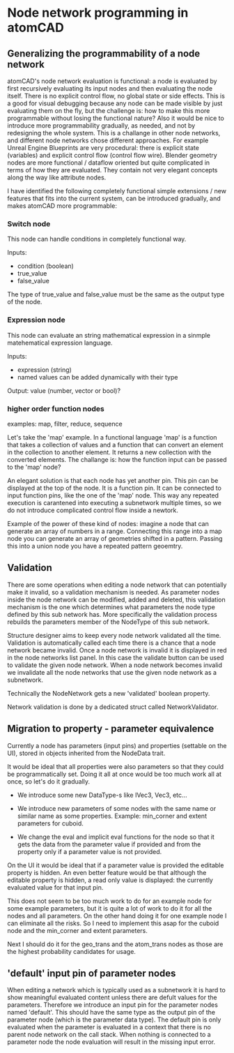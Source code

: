 # Node network programming in atomCAD

## Generalizing the programmability of a node network

atomCAD's node network evaluation is functional: a node is evaluated by first recursively evaluating its input nodes and then evaluating the node itself. There is no explicit control flow, no global state or side effects.
This is a good for visual debugging because any node can be made visible by just evaluating them on the fly, but the challenge is: how to make this more programmable without losing the functional nature? Also it would be nice to introduce more programmability gradually, as needed, and not by redesigning the whole system.
This is a challange in other node networks, and different node networks chose different approaches.
For example Unreal Engine Blueprints are very procedural: there is explicit state (variables) and explicit control flow (control flow wire).
Blender geometry nodes are more functional / dataflow oriented but quite complicated in terms of how they are evaluated. They contain not very elegant concepts along the way like attribute nodes.

I have identified the following completely functional simple extensions / new features that fits into the current system, can be introduced gradually, and makes atomCAD more programmable:


### Switch node

This node can handle conditions in completely functional way.

Inputs:
- condition (boolean)
- true_value
- false_value

The type of true_value and false_value must be the same as the output type of the node.

### Expression node

This node can evaluate an string mathematical expression in a sinmple matehematical expression language.

Inputs:
- expression (string)
- named values can be added dynamically with their type

Output:
value (number, vector or bool)?

### higher order function nodes

examples: map, filter, reduce, sequence

Let's take the 'map' example. In a functional language 'map' is a function that takes a collection of values and a function that can convert an element in the collection to another element. It returns a new collection with the converted elements.
The challange is: how the function input can be passed to the 'map' node?

An elegant solution is that each node has yet another pin. This pin can be
displayed at the top of the node. It is a function pin. It can be connected to input function pins, like the one of the 'map' node.
This way any repeated execution is carantened into executing a subnetwork multiple times, so we do not introduce complicated control flow inside a newtork.

Example of the power of these kind of nodes: imagine a node that can generate an array of numbers in a range. Connecting this range into a map node you can generate an array of geometries shifted in a pattern. Passing this into a union node you have a repeated pattern geoemtry.

## Validation 

There are some operations when editing a node network that can potentially make it invalid, so a validation mechanism is needed.
As parameter nodes inside the node network can be modified, added and deleted,
this validation mechanism is the one which determines what parameters the node type
defined by this sub network has. More specifically the validation process rebuilds the parameters member of the NodeType of this sub network.

Structure designer aims to keep every node network validated all the time. Validation
is automatically called each time there is a chance that a node network became invalid. Once a node network is invalid it is displayed in red in the node networks list panel. In this case the validate button can be used to validate the given node network.
When a node network becomes invalid we invalidate all the node networks that use the given node network as a subnetwork.

Technically the NodeNetwork gets a new 'validated' boolean property.

Network validation is done by a dedicated struct called NetworkValidator.

## Migration to property - parameter equivalence

Currently a node has parameters (input pins) and properties (settable on the UI),
stored in objects inherited from the NodeData trait.

It would be ideal that all properties were also parameters so that they could be programmatically set.
Doing it all at once would be too much work all at once, so let's do it gradually.

- We introduce some new DataType-s like IVec3, Vec3, etc...
- We introduce new parameters of some nodes with the same name or similar name as some properties.
Example: min_corner and extent parameters for cuboid.

- We change the eval and implicit eval functions for the node so that it gets the data from the parameter value if provided
and from the property only if a parameter value is not provided.

On the UI it would be ideal that if a parameter value is provided the editable property is hidden. An even better feature would
be that although the editable property is hidden, a read only value is displayed: the currently evaluated value for that input pin.

This does not seem to be too much work to do for an example node for some example parameters, but it is quite a lot of work to do it
for all the nodes and all parameters. On the other hand doing it for one example node I can eliminate all the risks.
So I need to implement this asap for the cuboid node and the min_corner and extent parameters.

Next I should do it for the geo_trans and the atom_trans nodes as those are the highest probability candidates for usage.


## 'default' input pin of parameter nodes

When editing a network which is typically used as a subnetwork it is hard to show meaningful evaluated
content unless there are defult values for the parameters.
Therefore we introduce an input pin for the parameter nodes named 'default'. This should have the same type
as the output pin of the parameter node (which is the parameter data type).
The default pin is only evaluated when the parameter is evaluated in a context that there is no parent node network on
the call stack.
When nothing is connected to a parameter node the node evaluation will result in the missing input error.
